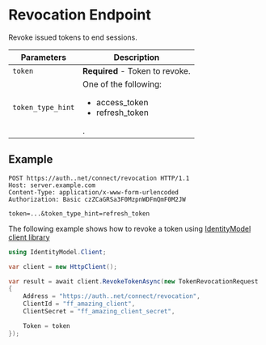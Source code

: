 <!--title:start-->
# Revocation Endpoint
<!--title:end-->
<!--shortdesc:start-->
Revoke issued tokens to end sessions.
<!--shortdesc:end-->

<!--desc:start-->

| Parameters              |  Description |
|------------------------ |---------------------------------------- |
| `token` | **Required** - Token to revoke.|
| `token_type_hint` | One of the following:<ul><li>access_token</li><li>refresh_token</li></ul>.|

## Example

```httpm
POST https://auth..net/connect/revocation HTTP/1.1
Host: server.example.com
Content-Type: application/x-www-form-urlencoded
Authorization: Basic czZCaGRSa3F0MzpnWDFmQmF0M2JW

token=...&token_type_hint=refresh_token
```


The following example shows how to revoke a token using [IdentityModel client library](https://identitymodel.readthedocs.io/en/latest/)


```csharp
using IdentityModel.Client;

var client = new HttpClient();

var result = await client.RevokeTokenAsync(new TokenRevocationRequest
{
    Address = "https://auth..net/connect/revocation",
    ClientId = "ff_amazing_client",
    ClientSecret = "ff_amazing_client_secret",

    Token = token
});
```

<!--desc:end-->

